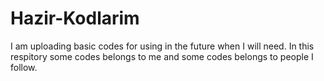# Hazir-Kodlarim

I am uploading basic codes for using in the future when I will need. In this respitory some codes belongs to me and some codes belongs to people I follow.
